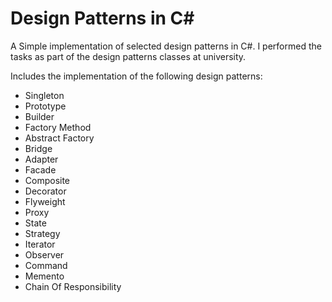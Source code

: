 # Design Patterns in C#

A Simple implementation of selected design patterns in C#. I performed the tasks as part of the design patterns classes at university.

Includes the implementation of the following design patterns:

- Singleton
- Prototype
- Builder
- Factory Method
- Abstract Factory
- Bridge
- Adapter
- Facade
- Composite
- Decorator
- Flyweight
- Proxy
- State
- Strategy
- Iterator
- Observer
- Command
- Memento
- Chain Of Responsibility



